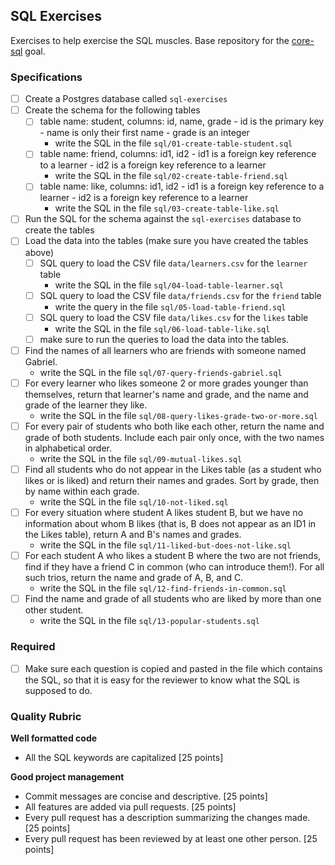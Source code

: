 ## SQL Exercises
Exercises to help exercise the SQL muscles.
Base repository for the [core-sql](https://github.com/GuildCrafts/web-development-js/issues/178) goal.

### Specifications

- [ ] Create a Postgres database called `sql-exercises`
- [ ] Create the schema for the following tables
  - [ ] table name: student,  columns: id, name, grade
          - id is the primary key
          - name is only their first name
          - grade is an integer
      - write the SQL in the file `sql/01-create-table-student.sql`
  - [ ] table name: friend, columns: id1, id2
          - id1 is a foreign key reference to a learner
          - id2 is a foreign key reference to a learner
      - write the SQL in the file `sql/02-create-table-friend.sql`
  - [ ] table name: like, columns: id1, id2
          - id1 is a foreign key reference to a learner
          - id2 is a foreign key reference to a learner
      - write the SQL in the file `sql/03-create-table-like.sql`
- [ ] Run the SQL for the schema against the `sql-exercises` database to create the tables
- [ ] Load the data into the tables (make sure you have created the tables above)
  - [ ] SQL query to load the CSV file `data/learners.csv` for the `learner` table
    - write the SQL in the file `sql/04-load-table-learner.sql`
  - [ ] SQL query to load the CSV file `data/friends.csv` for the `friend` table
    -  write the query in the file `sql/05-load-table-friend.sql`
  - [ ] SQL query to load the CSV file `data/likes.csv` for the `likes` table
    - write the SQL in the file `sql/06-load-table-like.sql`
  - [ ] make sure to run the queries to load the data into the tables.
- [ ] Find the names of all learners who are friends with someone named Gabriel.
  - write the SQL in the file `sql/07-query-friends-gabriel.sql`
- [ ] For every learner who likes someone 2 or more grades younger than themselves, return that learner's name and grade, and the name and grade of the learner they like.
  - write the SQL in the file `sql/08-query-likes-grade-two-or-more.sql`
- [ ] For every pair of students who both like each other, return the name and grade of both students. Include each pair only once, with the two names in alphabetical order.
  - write the SQL in the file `sql/09-mutual-likes.sql`
- [ ] Find all students who do not appear in the Likes table (as a student who likes or is liked) and return their names and grades. Sort by grade, then by name within each grade.
  - write the SQL in the file `sql/10-not-liked.sql`
- [ ] For every situation where student A likes student B, but we have no information about whom B likes (that is, B does not appear as an ID1 in the Likes table), return A and B's names and grades.
  - write the SQL in the file `sql/11-liked-but-does-not-like.sql`
- [ ] For each student A who likes a student B where the two are not friends, find if they have a friend C in common (who can introduce them!). For all such trios, return the name and grade of A, B, and C.
  - write the SQL in the file `sql/12-find-friends-in-common.sql`
- [ ] Find the name and grade of all students who are liked by more than one other student.
  - write the SQL in the file `sql/13-popular-students.sql`

### Required
- [ ] Make sure each question is copied and pasted in the file which contains the SQL, so that it is easy for the reviewer to know what the SQL is supposed to do.


### Quality Rubric
**Well formatted code**
- All the SQL keywords are capitalized [25 points]

**Good project management**
- Commit messages are concise and descriptive. [25 points]
- All features are added via pull requests. [25 points]
- Every pull request has a description summarizing the changes made. [25 points]
- Every pull request has been reviewed by at least one other person. [25 points]
